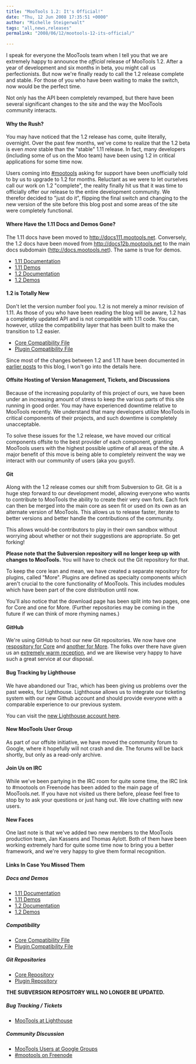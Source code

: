 ```yaml
---
title: "MooTools 1.2: It's Official!"
date: "Thu, 12 Jun 2008 17:35:51 +0000"
author: "Michelle Steigerwalt"
tags: "all,news,releases"
permalink: "2008/06/12/mootools-12-its-official/"

---
```

I speak for everyone the MooTools team when I tell you that we are extremely happy to announce the *official* release of MooTools 1.2.  After a year of development and six months in beta, you might call us perfectionists.  But now we're finally ready to call the 1.2 release complete and stable.  For those of you who have been waiting to make the switch, now would be the perfect time.

Not only has the API been completely revamped, but there have been several significant changes to the site and the way the MooTools community interacts.

<!--more-->

#### Why the Rush?

You may have noticed that the 1.2 release has come, quite literally, overnight.  Over the past few months, we've come to realize that the 1.2 beta is even *more* stable than the "stable" 1.11 release.  In fact, many developers (including some of us on the Moo team) have been using 1.2 in critical applications for some time now.

Users coming into [#mootools](irc://irc.freenode.org/#mootools) asking for support have been unofficially told to by us to upgrade to 1.2 for months.  Reluctant as we were to let ourselves call our work on 1.2 "complete", the reality finally hit us that it was time to officially offer our release to the entire development community.  We therefor decided to "just do it", flipping the final switch and changing to the new version of the site before this blog post and some areas of the site were completely functional.

#### Where Have the 1.11 Docs and Demos Gone?

The 1.11 docs have been moved to http://docs111.mootools.net.  Conversely, the 1.2 docs have been moved from http://docs12b.mootools.net to the main docs subdomain (http://docs.mootools.net).  The same is true for demos.

* [1.11 Documentation](http://docs111.mootools.net)
* [1.11 Demos](http://demos111.mootools.net)
* [1.2 Documentation](http://docs.mootools.net)
* [1.2 Demos](http://demos.mootools.net)


#### 1.2 is Totally New

Don't let the version number fool you.  1.2 is not merely a minor revision of 1.11.  As those of you who have been reading the blog will be aware, 1.2 has a completely updated API and is not compatible with 1.11 code.  You can, however, utilize the compatibility layer that has been built to make the transition to 1.2 easier.

* [Core Compatibility File](http://mootools.net/js/mootools-compat-core.js)
* [Plugin Compatibility File](http://mootools.net/js/mootools-compat-more.js)

Since most of the changes between 1.2 and 1.11 have been documented in [earlier posts](http://blog.mootools.net/2007/11/14/mootools-1-2-beta-1) to this blog, I won't go into the details here.

#### Offsite Hosting of Version Management, Tickets, and Discussions

Because of the increasing popularity of this project of ours, we have been under an increasing amount of stress to keep the various parts of this site running in good order.  You may have experienced downtime relative to MooTools recently.  We understand that many developers utilize MooTools in critical components of their projects, and such downtime is completely unacceptable.

To solve these issues for the 1.2 release, we have moved our critical components offsite to the best provider of each component, granting MooTools users with the highest possible uptime of all areas of the site.  A major benefit of this move is being able to completely reinvent the way we interact with our community of users (aka you guys!).

#### Git

Along with the 1.2 release comes our shift from Subversion to Git.  Git is a huge step forward to our development
model, allowing everyone who wants to contribute to MooTools the ability to create their very own fork.  Each fork can then be merged
into the main core as seen fit or used on its own as an alternate version of MooTools.  This allows us to release faster, iterate to
better versions and better handle the contributions of the community.

This allows would-be contributors to play in their own sandbox without worrying about whether or not their suggestions are appropriate.  So get forking!

**Please note that the Subversion repository will no longer keep up with changes to MooTools.**  You will have to check out the Git
repository for that.

To keep the core lean and mean, we have created a separate repository for plugins, called "More".  Plugins are defined as specialty components which aren't crucial to the core functionality of MooTools.  This includes modules which have been part of the core distribution until now.

You'll also notice that the download page has been split into two pages, one for Core and one for More.  (Further repositories may be coming in the future if we can think of more rhyming names.)

#### GitHub

We're using GitHub to host our new Git repositories.  We now have one [respository for Core](http://github.com/mootools/mootools-core) and [another for More](http://github.com/mootools/mootools-more).  The folks over there have given us an [extremely warm reception](http://github.com/blog/83-moohub), and we are likewise very happy to have such a great service at our disposal.

#### Bug Tracking by Lighthouse

We have abandoned our Trac, which has been giving us problems over the past weeks, for Lighthouse.  Lighthouse allows us to integrate our ticketing system with our new Github account and should provide everyone with a comparable experience to our previous system.

You can visit the [new Lighthouse account here](http://mootools.lighthouseapp.com/).

#### New MooTools User Group

As part of our offsite initiative, we have moved the community forum to Google, where it hopefully will not crash and die.  The forums will be back shortly, but only as a read-only archive.

#### Join Us on IRC

While we've been partying in the IRC room for quite some time, the IRC link to #mootools on Freenode has been added to the main page of MooTools.net.  If you have not visited us there before, please feel free to stop by to ask your questions or just hang out.  We love chatting with new users.

#### New Faces

One last note is that we've added two new members to the MooTools production team, Jan Kassens and Thomas Aylott.  Both of them have been working extremely hard for quite some time now to bring you a better framework, and we're very happy to give them formal recognition.

#### Links In Case You Missed Them

##### Docs and Demos

* [1.11 Documentation](http://docs111.mootools.net)
* [1.11 Demos](http://demos111.mootools.net)
* [1.2 Documentation](http://docs.mootools.net)
* [1.2 Demos](http://demos.mootools.net) 

##### Compatibility

* [Core Compatibility File](http://mootools.net/js/mootools-compat-core.js)
* [Plugin Compatibility File](http://mootools.net/js/mootools-compat-more.js)

##### Git Repositories

* [Core Repository](http://github.com/mootools/mootools-core)
* [Plugin Repository](http://github.com/mootools/mootools-more)

 **THE SUBVERSION REPOSITORY WILL NO LONGER BE UPDATED.**

##### Bug Tracking / Tickets

* [MooTools at Lighthouse](http://mootools.lighthouseapp.com/)

##### Community Discussion

* [MooTools Users at Google Groups](http://groups.google.com/group/mootools-users/)
* [#mootools on Freenode](irc://irc.freenode.org/#mootools)
